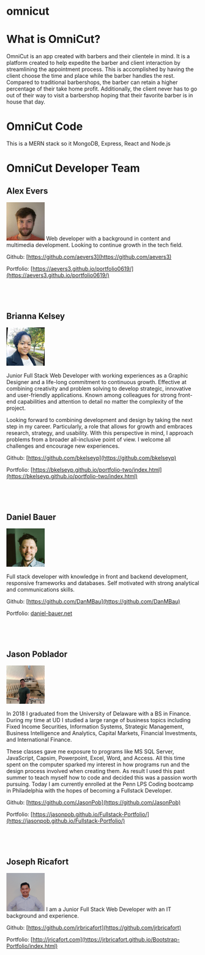 
  

# omnicut

 
# What is OmniCut?
 
 OmniCut is an app created with barbers and their clientele in mind. It is a platform created to help expedite the barber and client interaction by streamlining the appointment process. This is accomplished by having the client choose the time and place while the barber handles the rest. Compared to traditional barbershops, the barber can retain a higher percentage of their take home profit. Additionally, the client never has to go out of their way to visit a barbershop hoping that their favorite barber is in house that day.
#

  

# OmniCut Code
This is a MERN stack so it MongoDB, Express, React and Node.js
#  

# OmniCut Developer Team

## Alex Evers
<img src="https://github.com/DanMBau/omnicut/blob/master/images/ae.jpeg" width="100" height="100">
Web developer with a background in content and multimedia development. Looking to continue growth in the tech field.

Github: [https://github.com/aevers3](https://github.com/aevers3)

Portfolio: [https://aevers3.github.io/portfolio0619/](https://aevers3.github.io/portfolio0619/)
#
<br>

## Brianna Kelsey
<img src="https://github.com/DanMBau/omnicut/blob/master/images/bk.jpeg" width="100" height="100">

Junior Full Stack Web Developer with working experiences as a Graphic Designer and a life-long commitment to continuous growth. Effective at combining creativity and problem solving to develop strategic, innovative and user-friendly applications. Known among colleagues for strong front-end capabilities and attention to detail no matter the complexity of the project.

Looking forward to combining development and design by taking the next step in my career. Particularly, a role that allows for growth and embraces research, strategy, and usability. With this perspective in mind, I approach problems from a broader all-inclusive point of view. I welcome all challenges and encourage new experiences.

Github: [https://github.com/bkelseyp](https://github.com/bkelseyp)

Portfolio: [https://bkelseyp.github.io/portfolio-two/index.html](https://bkelseyp.github.io/portfolio-two/index.html)
#
<br>

## Daniel Bauer
<img src="https://github.com/DanMBau/omnicut/blob/master/images/db.jpeg" width="100" height="100">

Full stack developer with knowledge in front and backend development, responsive frameworks and databases. Self motivated with strong analytical and communications skills.

Github: [https://github.com/DanMBau](https://github.com/DanMBau)

Portfolio: [daniel-bauer.net](https://danmbau.github.io/portfolio-b/)
#
<br>

## Jason Poblador
<img src="https://github.com/DanMBau/omnicut/blob/master/images/jp.JPG" width="100" height="100">

In 2018 I graduated from the University of Delaware with a BS in Finance. During my time at UD I studied a large range of business topics including Fixed Income Securities, Information Systems, Strategic Management, Business Intelligence and Analytics, Capital Markets, Financial Investments, and International Finance.
  
These classes gave me exposure to programs like MS SQL Server, JavaScript, Capsim, Powerpoint, Excel, Word, and Access. All this time spent on the computer sparked my interest in how programs run and the design process involved when creating them. As result I used this past summer to teach myself how to code and decided this was a passion worth pursuing. Today I am currently enrolled at the Penn LPS Coding bootcamp in Philadelphia with the hopes of becoming a Fullstack Developer.

Github: [https://github.com/JasonPob](https://github.com/JasonPob)

Portfolio: [https://jasonpob.github.io/Fullstack-Portfolio/](https://jasonpob.github.io/Fullstack-Portfolio/)
#
<br>

## Joseph Ricafort
<img src="https://github.com/DanMBau/omnicut/blob/master/images/JR%20headshot.jpg" width="100" height="100">
I am a Junior Full Stack Web Developer with an IT background and experience.

Github: [https://github.com/jrbricafort](https://github.com/jrbricafort)

Portfolio: [http://jricafort.com](https://jrbricafort.github.io/Bootstrap-Portfolio/index.html)
#
